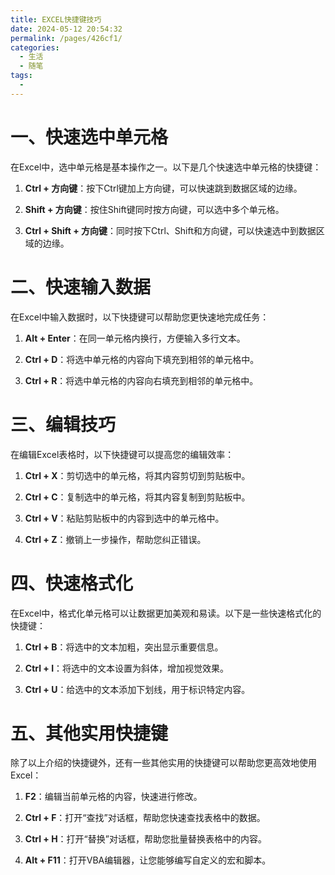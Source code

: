 ```yaml
---
title: EXCEL快捷键技巧
date: 2024-05-12 20:54:32
permalink: /pages/426cf1/
categories:
  - 生活
  - 随笔
tags:
  - 
---
```


# 一、快速选中单元格

在Excel中，选中单元格是基本操作之一。以下是几个快速选中单元格的快捷键：

1. **Ctrl + 方向键**：按下Ctrl键加上方向键，可以快速跳到数据区域的边缘。

2. **Shift + 方向键**：按住Shift键同时按方向键，可以选中多个单元格。

3. **Ctrl + Shift + 方向键**：同时按下Ctrl、Shift和方向键，可以快速选中到数据区域的边缘。

# 二、快速输入数据

在Excel中输入数据时，以下快捷键可以帮助您更快速地完成任务：

1. **Alt + Enter**：在同一单元格内换行，方便输入多行文本。

2. **Ctrl + D**：将选中单元格的内容向下填充到相邻的单元格中。

3. **Ctrl + R**：将选中单元格的内容向右填充到相邻的单元格中。

# 三、编辑技巧

在编辑Excel表格时，以下快捷键可以提高您的编辑效率：

1. **Ctrl + X**：剪切选中的单元格，将其内容剪切到剪贴板中。

2. **Ctrl + C**：复制选中的单元格，将其内容复制到剪贴板中。

3. **Ctrl + V**：粘贴剪贴板中的内容到选中的单元格中。

4. **Ctrl + Z**：撤销上一步操作，帮助您纠正错误。

# 四、快速格式化

在Excel中，格式化单元格可以让数据更加美观和易读。以下是一些快速格式化的快捷键：

1. **Ctrl + B**：将选中的文本加粗，突出显示重要信息。

2. **Ctrl + I**：将选中的文本设置为斜体，增加视觉效果。

3. **Ctrl + U**：给选中的文本添加下划线，用于标识特定内容。

# 五、其他实用快捷键

除了以上介绍的快捷键外，还有一些其他实用的快捷键可以帮助您更高效地使用Excel：

1. **F2**：编辑当前单元格的内容，快速进行修改。

2. **Ctrl + F**：打开“查找”对话框，帮助您快速查找表格中的数据。

3. **Ctrl + H**：打开“替换”对话框，帮助您批量替换表格中的内容。

4. **Alt + F11**：打开VBA编辑器，让您能够编写自定义的宏和脚本。
